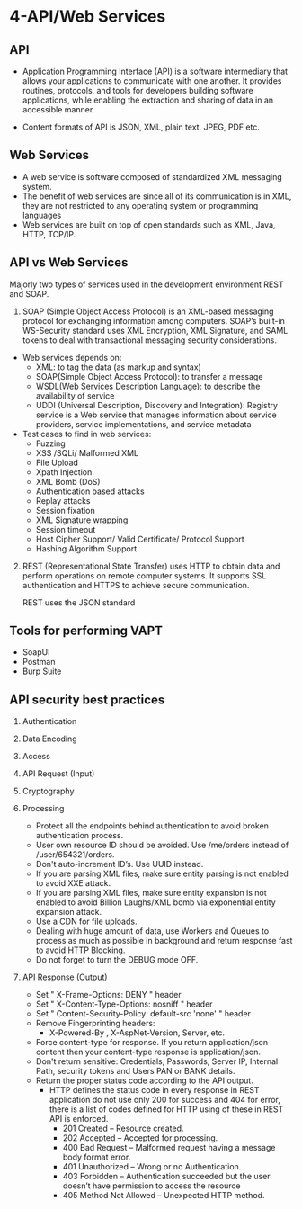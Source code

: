 # 4-API/Web Services

## API

- Application Programming Interface (API) is a software intermediary that allows your applications to communicate with one another. 
It provides routines, protocols, and tools for developers building software applications, while enabling the extraction and sharing of data in an accessible manner.

- Content formats of API is JSON, XML, plain text, JPEG, PDF etc.

## Web Services     

- A web service is software composed of standardized XML messaging system.
- The benefit of web services are since all of its communication is in XML, they are not restricted to any operating system or programming languages
- Web services are built on top of open standards such as XML, Java, HTTP, TCP/IP.
 
## API vs Web Services 

Majorly two types of services used in the development environment REST and SOAP.

1. SOAP (Simple Object Access Protocol) is an XML-based messaging protocol for exchanging information among computers. 
SOAP’s built-in WS-Security standard uses XML Encryption, XML Signature, and SAML tokens to deal with transactional messaging security considerations.
- Web services depends on:
  - XML: to tag the data (as markup and syntax)
  - SOAP(Simple Object Access Protocol): to transfer a message
  - WSDL(Web Services Description Language): to describe the availability of service
  - UDDI (Universal Description, Discovery and Integration): Registry service is a Web service that manages information about service providers, service   implementations, and service metadata
- Test cases to find in web services:
  - Fuzzing
  - XSS /SQLi/ Malformed XML
  - File Upload
  - Xpath Injection
  - XML Bomb (DoS)
  - Authentication based attacks
  - Replay attacks
  - Session fixation
  - XML Signature wrapping
  - Session timeout
  - Host Cipher Support/ Valid Certificate/ Protocol Support
  - Hashing Algorithm Support

2. REST (Representational State Transfer) uses HTTP to obtain data and perform operations on remote computer systems. It supports SSL authentication and HTTPS to achieve secure communication.

   REST uses the JSON standard


## Tools for performing VAPT
   - SoapUI
   - Postman
   - Burp Suite

## API security best practices

1. Authentication
2. Data Encoding
3. Access
4. API Request (Input)
5. Cryptography
6. Processing
   - Protect all the endpoints behind authentication to avoid broken authentication process.
   - User own resource ID should be avoided. Use /me/orders instead of /user/654321/orders.
   - Don't auto-increment ID’s. Use UUID instead.
   - If you are parsing XML files, make sure entity parsing is not enabled to avoid XXE attack.
   - If you are parsing XML files, make sure entity expansion is not enabled to avoid Billion Laughs/XML bomb via exponential entity expansion attack.
   - Use a CDN for file uploads.
   - Dealing with huge amount of data, use Workers and Queues to process as much as possible in background and return response fast to avoid HTTP Blocking.
   - Do not forget to turn the DEBUG mode OFF.

8. API Response (Output)
   - Set " X-Frame-Options: DENY " header
   - Set " X-Content-Type-Options: nosniff " header
   - Set " Content-Security-Policy: default-src 'none' " header
   - Remove Fingerprinting headers:
     - X-Powered-By , X-AspNet-Version, Server, etc.
   - Force content-type for response. If you return application/json content then your content-type response is application/json.
   - Don't return sensitive: Credentials, Passwords, Server IP, Internal Path, security tokens and Users PAN or BANK details.
   - Return the proper status code according to the API output.
     - HTTP defines the status code in every response in REST application do not use only 200 for success and 404 for error, there is a list of codes defined for HTTP using of these in REST API is enforced.
       - 201 Created – Resource created.
       - 202 Accepted – Accepted for processing.
       - 400 Bad Request – Malformed request having a message body format error.
       - 401 Unauthorized – Wrong or no Authentication.
       - 403 Forbidden – Authentication succeeded but the user doesn’t have permission to access the resource
       - 405 Method Not Allowed – Unexpected HTTP method. 


